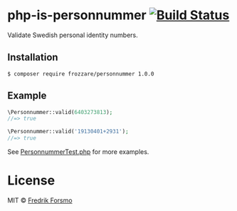 # php-is-personnummer [![Build Status](https://travis-ci.org/frozzare/php-is-personnummer.svg?branch=master)](https://travis-ci.org/frozzare/php-is-personnummer)

Validate Swedish personal identity numbers.

## Installation

```
$ composer require frozzare/personnummer 1.0.0
```

## Example

```php
\Personnummer::valid(6403273813);
//=> true

\Personnummer::valid('19130401+2931');
//=> true
```

See [PersonnummerTest.php](tests/PersonnummerTest.php) for more examples.

# License

MIT © [Fredrik Forsmo](https://github.com/frozzare)
